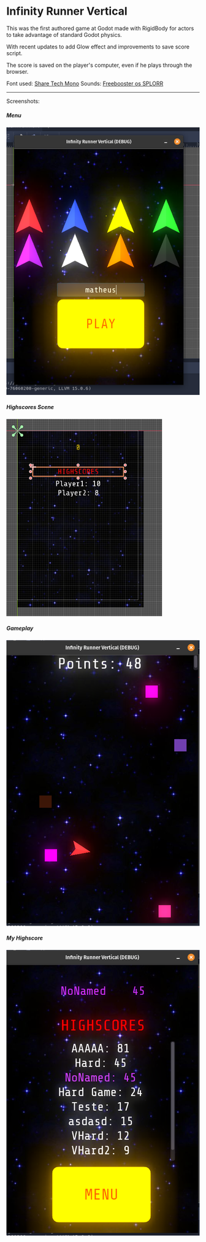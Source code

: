 # Infinity Runner Vertical

This was the first authored game at Godot made with RigidBody for actors to take advantage of standard Godot physics.

With recent updates to add Glow effect and improvements to save score script.

The score is saved on the player's computer, even if he plays through the browser.

Font used: [Share Tech Mono](http://https://fonts.google.com/specimen/Share+Tech+Mono?preview.text=Your%20Score%20is:%2036&preview.text_type=custom&query=Tec "Share Tech Mono")
Sounds: [Freebooster os SPLORR](https://sander-de-keukelaere.itch.io/music-of-freebooter-of-splorr "Freebooster os SPLORR")

------------


Screenshots:
##### Menu
[![Menu](https://github.com/mastheusum/Infinity-Runner-Vertical/blob/master/Screenshots/Menu.png "Menu")](https://github.com/mastheusum/Infinity-Runner-Vertical/blob/master/Screenshots/Menu.png "Menu")

##### Highscores Scene
[![Highscore Scene](https://github.com/mastheusum/Infinity-Runner-Vertical/blob/master/Screenshots/HighscoresScene.png "Highscore Scene")](https://github.com/mastheusum/Infinity-Runner-Vertical/blob/master/Screenshots/HighscoresScene.png "Highscore Scene")

##### Gameplay
[![Gameplay](https://github.com/mastheusum/Infinity-Runner-Vertical/blob/master/Screenshots/Gameplay2.png "Gameplay")](https://github.com/mastheusum/Infinity-Runner-Vertical/blob/master/Screenshots/Gameplay2.png "Gameplay")

##### My Highscore
[![MyHighscores](https://github.com/mastheusum/Infinity-Runner-Vertical/blob/master/Screenshots/Highscores2.png "MyHighscores")](https://github.com/mastheusum/Infinity-Runner-Vertical/blob/master/Screenshots/Highscores2.png "MyHighscores")
